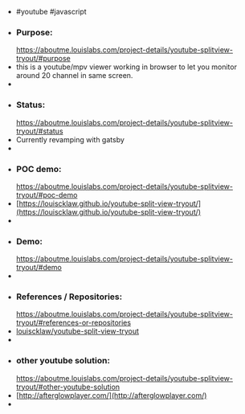 - #youtube #javascript
- ### Purpose:
  https://aboutme.louislabs.com/project-details/youtube-splitview-tryout/#purpose
- this is a youtube/mpv viewer working in browser to let you monitor around 20 channel in same screen.
-
- ### Status:
  https://aboutme.louislabs.com/project-details/youtube-splitview-tryout/#status
- Currently revamping with gatsby
-
- ### POC demo:
  https://aboutme.louislabs.com/project-details/youtube-splitview-tryout/#poc-demo
- [https://louiscklaw.github.io/youtube-split-view-tryout/](https://louiscklaw.github.io/youtube-split-view-tryout/)
-
- ### Demo:
  https://aboutme.louislabs.com/project-details/youtube-splitview-tryout/#demo
-
- ### References / Repositories:
  https://aboutme.louislabs.com/project-details/youtube-splitview-tryout/#references-or-repositories
- [louiscklaw/youtube-split-view-tryout](https://www.github.com/louiscklaw/youtube-split-view-tryout)
-
- ### other youtube solution:
  https://aboutme.louislabs.com/project-details/youtube-splitview-tryout/#other-youtube-solution
- [http://afterglowplayer.com/](http://afterglowplayer.com/)
-